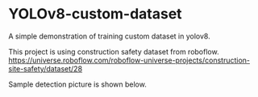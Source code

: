 # YOLOv8-custom-dataset
A simple demonstration of training custom dataset in yolov8.

This project is using construction safety dataset from roboflow.
https://universe.roboflow.com/roboflow-universe-projects/construction-site-safety/dataset/28

Sample detection picture is shown below.
